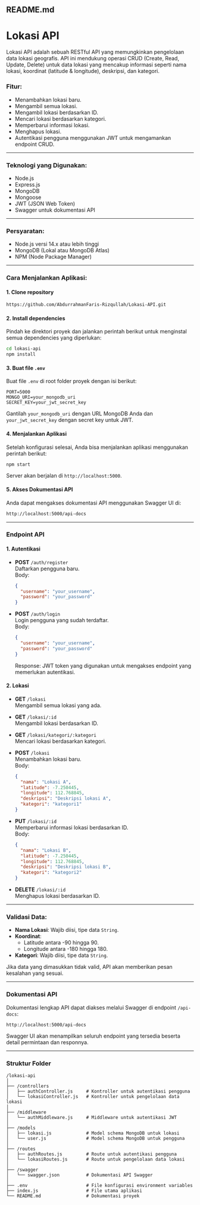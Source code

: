 ## **README.md**

# Lokasi API

Lokasi API adalah sebuah RESTful API yang memungkinkan pengelolaan data lokasi geografis. API ini mendukung operasi CRUD (Create, Read, Update, Delete) untuk data lokasi yang mencakup informasi seperti nama lokasi, koordinat (latitude & longitude), deskripsi, dan kategori.

### **Fitur:**

- Menambahkan lokasi baru.
- Mengambil semua lokasi.
- Mengambil lokasi berdasarkan ID.
- Mencari lokasi berdasarkan kategori.
- Memperbarui informasi lokasi.
- Menghapus lokasi.
- Autentikasi pengguna menggunakan JWT untuk mengamankan endpoint CRUD.

---

### **Teknologi yang Digunakan:**

- Node.js
- Express.js
- MongoDB
- Mongoose
- JWT (JSON Web Token)
- Swagger untuk dokumentasi API

---

### **Persyaratan:**

- Node.js versi 14.x atau lebih tinggi
- MongoDB (Lokal atau MongoDB Atlas)
- NPM (Node Package Manager)

---

### **Cara Menjalankan Aplikasi:**

#### 1. Clone repository

```bash
https://github.com/AbdurrahmanFaris-Rizqullah/Lokasi-API.git
```

#### 2. Install dependencies

Pindah ke direktori proyek dan jalankan perintah berikut untuk menginstal semua dependencies yang diperlukan:

```bash
cd lokasi-api
npm install
```

#### 3. Buat file `.env`

Buat file `.env` di root folder proyek dengan isi berikut:

```env
PORT=5000
MONGO_URI=your_mongodb_uri
SECRET_KEY=your_jwt_secret_key
```

Gantilah `your_mongodb_uri` dengan URL MongoDB Anda dan `your_jwt_secret_key` dengan secret key untuk JWT.

#### 4. Menjalankan Aplikasi

Setelah konfigurasi selesai, Anda bisa menjalankan aplikasi menggunakan perintah berikut:

```bash
npm start
```

Server akan berjalan di `http://localhost:5000`.

#### 5. Akses Dokumentasi API

Anda dapat mengakses dokumentasi API menggunakan Swagger UI di:

```bash
http://localhost:5000/api-docs
```

---

### **Endpoint API**

#### 1. **Autentikasi**

- **POST** `/auth/register`  
  Daftarkan pengguna baru.  
  Body:  
  ```json
  {
    "username": "your_username",
    "password": "your_password"
  }
  ```

- **POST** `/auth/login`  
  Login pengguna yang sudah terdaftar.  
  Body:  
  ```json
  {
    "username": "your_username",
    "password": "your_password"
  }
  ```
  Response: JWT token yang digunakan untuk mengakses endpoint yang memerlukan autentikasi.

#### 2. **Lokasi**

- **GET** `/lokasi`  
  Mengambil semua lokasi yang ada.

- **GET** `/lokasi/:id`  
  Mengambil lokasi berdasarkan ID.

- **GET** `/lokasi/kategori/:kategori`  
  Mencari lokasi berdasarkan kategori.

- **POST** `/lokasi`  
  Menambahkan lokasi baru.  
  Body:  
  ```json
  {
    "nama": "Lokasi A",
    "latitude": -7.250445,
    "longitude": 112.768845,
    "deskripsi": "Deskripsi lokasi A",
    "kategori": "kategori1"
  }
  ```

- **PUT** `/lokasi/:id`  
  Memperbarui informasi lokasi berdasarkan ID.  
  Body:  
  ```json
  {
    "nama": "Lokasi B",
    "latitude": -7.250445,
    "longitude": 112.768845,
    "deskripsi": "Deskripsi lokasi B",
    "kategori": "kategori2"
  }
  ```

- **DELETE** `/lokasi/:id`  
  Menghapus lokasi berdasarkan ID.

---

### **Validasi Data:**

- **Nama Lokasi**: Wajib diisi, tipe data `String`.
- **Koordinat**: 
  - Latitude antara -90 hingga 90.
  - Longitude antara -180 hingga 180.
- **Kategori**: Wajib diisi, tipe data `String`.
  
Jika data yang dimasukkan tidak valid, API akan memberikan pesan kesalahan yang sesuai.

---

### **Dokumentasi API**

Dokumentasi lengkap API dapat diakses melalui Swagger di endpoint `/api-docs`:

```
http://localhost:5000/api-docs
```

Swagger UI akan menampilkan seluruh endpoint yang tersedia beserta detail permintaan dan responnya.

---

### **Struktur Folder**

```
/lokasi-api
│
├── /controllers
│   ├── authController.js     # Kontroller untuk autentikasi pengguna
│   └── lokasiController.js   # Kontroller untuk pengelolaan data lokasi
│
├── /middleware
│   └── authMiddleware.js     # Middleware untuk autentikasi JWT
│
├── /models
│   ├── lokasi.js             # Model schema MongoDB untuk lokasi
│   └── user.js               # Model schema MongoDB untuk pengguna
│
├── /routes
│   ├── authRoutes.js         # Route untuk autentikasi pengguna
│   └── lokasiRoutes.js       # Route untuk pengelolaan data lokasi
│
├── /swagger
│   └── swagger.json          # Dokumentasi API Swagger
│
├── .env                      # File konfigurasi environment variables
├── index.js                  # File utama aplikasi
└── README.md                 # Dokumentasi proyek
```
